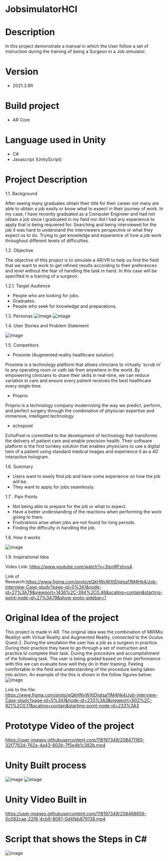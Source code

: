 # JobsimulatorHCI

# Description
In this project demonstrate a manual in which the User follow a set of instruction during the training of being a Surgeon in a Job simulator.

# Version
- 2021.3.9fl

# Build project
- AR Core

# Language used in Unity
- C#
- Javascript (UnityScript)

# Project Description
1.1. Background

After seeing many graduates obtain their title for their career not many are able to obtain a job easily or know what to expect in their journey of work. In my case, I have recently graduated as a Computer Engineer and had not obtain a job since I graduated in my field nor did I had any experience to apply that is being requiered for. Searching and being interviewed for the job it was hard to understand the interviewers perspective or what they expect us to do. Trying to get knowledge and experience of how a job work throughout different levels of difficulties.

1.2. Objective

The objective of this project is to simulate a AR/VR to help us find the field that we want to work to get refined results according to their preferences and level without the fear of handling the task in hand. In this case will be specified in a training of a surgeon.

1.2.1. Target Audience

- People who are looking for jobs.
- Graduates.
- People who seek for knowledge and preparations.

1.3. Personas 
![image](https://user-images.githubusercontent.com/118197349/208486862-43bf8c69-7d2d-4e01-b1a4-71157e8de9e0.png)
![image](https://user-images.githubusercontent.com/118197349/208486924-9141fbac-72df-4e58-b1ef-4c1026f197ac.png)

1.4. User Stories and Problem Statement

![image](https://user-images.githubusercontent.com/118197349/208486987-8e2e8e2a-1d17-40c3-9e58-c9759f1b1e26.png)

1.5. Competitors

 - Proximie (Augmented reality healthcare solution)

Proximie is a technology platform that allows clinicians to virtually ‘scrub in’ to any operating room or cath lab from anywhere in the world. By empowering clinicians to share their skills in real-time, we can reduce variation in care and ensure every patient receives the best healthcare every single time.

- Proprio 

Proprio is a technology company modernizing the way we predict, perform, and perfect surgery through the combination of physician expertise and immersive, intelligent technology.

 - echopixel 

EchoPixel is committed to the development of technology that transforms the delivery of patient care and enable precision health. 
Their software platform is the first turnkey solution that enables physicians to use a digital twin of a patient using standard medical images and experience it as a 4D interactive hologram.
 

1.6. Summary
- Users want to easily find job and have some experience on how the job will be.
- They want to apply for jobs seamlessly.

1.7 . Pain Points

- Not being able to prepare for the job or what to expect.
- Have a better understanding of the reactions when performing the work giving to them.
- Frustrations arise when jobs are not found for long periods.
- Finding the difficulty in handling the job.

1.8. How it works

![image](https://user-images.githubusercontent.com/118197349/208487206-6b8faad7-979b-481c-bb4d-4ec3d7815f4a.png)

1.9. Inspirational Idea

Video Link: https://www.youtube.com/watch?v=3tpnRFshvsA 

Link of Research:https://www.figma.com/proto/eQkHNvWXtDjqtsa11M4Hk4/Job-interview-Case-study?page-id=0%3A1&node-id=27%3A79&viewport=1436%2C-394%2C0.46&scaling=contain&starting-point-node-id=27%3A79&show-proto-sidebar=1

# Original Idea of the project

This project is made in AR. The original idea was the combination of MR(Mix Reality) with Virtual Reality and Augmented Reality, connected to the Oculus Quest 2. During the simulation the user has a job as a surgeon in practice. During their practice they have to go through a set of instruction and practice to complete their task. During the procedure and accomplishment of the following task. The user is being graded based on their performance with this we can evaluate how well they do in their training. Feeling comfortable in the field and understanding of the procedure being taken into action. An example of the this is shown in the follow figures below:
![image](https://user-images.githubusercontent.com/118197349/208390047-d0c414fe-482a-4ae6-8198-d1b941c921e8.png)

Link to the file: https://www.figma.com/proto/eQkHNvWXtDjqtsa11M4Hk4/Job-interview-Case-study?page-id=0%3A1&node-id=233%3A3&viewport=602%2C-921%2C0.17&scaling=contain&starting-point-node-id=233%3A3

# Prototype Video of the project

https://user-images.githubusercontent.com/118197349/208471180-32f7762d-762a-4a43-802b-7f5e4b1c382b.mp4

# Unity Built process

![image](https://user-images.githubusercontent.com/118197349/208385508-8b20fc8e-f46f-4db8-8093-4db793db4f28.png)
![image](https://user-images.githubusercontent.com/118197349/208385568-b6ec0a9d-a40d-4e9b-9759-82c84a1af73a.png)

# Unity Video Built in
https://user-images.githubusercontent.com/118197349/208468656-0c082cae-22f8-4cb9-8061-0d4fbb879138.mp4

# Script that shows the Steps in C#
![image](https://user-images.githubusercontent.com/118197349/208385926-3886d12e-1760-4adc-8f74-cc01ea4badc7.png)
